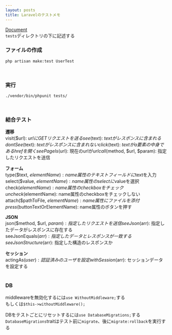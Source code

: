 ```yaml
---
layout: posts
title: Laravelのテストメモ 
---
```

[Document](https://laravel.com/docs/master/testing)  
`tests`ディレクトリの下に記述する  

### ファイルの作成

```
php artisan make:test UserTest
```
<br>

### 実行

```
./vendor/bin/phpunit tests/
```
<br>

### 結合テスト

**遷移**  
visit($url): $urlにGETリクエストを送る    
see($text): $textがレスポンスに含まれる  
dontSee($text): $textがレスポンスに含まれない  
click($text): $textがa要素の中身であるhrefを開く    
seePageIs($url): 現在のurlが$url  
call($method, $url, $param): 指定したリクエストを送信  

**フォーム**  
type($text, $elementName): name属性のテキストフィールドに$textを入力  
select($value, $elementName): name属性のselectに$valueを選択  
check($elementName): name属性のcheckboxをチェック  
uncheck($elementName): name属性のcheckboxをチェックしない    
attach($pathToFile, $elementName): name属性にファイルを添付   
press($buttonTextOrElementName): name属性のボタンを押す  

**JSON**  
json($method, $url, $param): 指定したリクエストを送信  
seeJson($arr): 指定したデータがレスポンスに存在する  
seeJsonEquals($arr): 指定したデータとレスポンスが一致する  
seeJsonStructure($arr): 指定した構造のレスポンスか  

**セッション**  
actingAs($user): 認証済みのユーザを設定  
withSession($arr): セッションデータを設定する  
<br>

### DB


middlewareを無効化するには`use WithoutMiddleware;`する  
もしくは`$this->withoutMiddleware();`  

DBをテストごとにリセットするには`use DatabaseMigrations;`する  
`DatabaseMigrations`traitはテスト前に`migrate`、後に`migrate:rollback`を実行する  
























